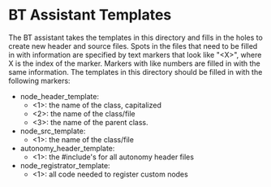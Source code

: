 # BT Assistant Templates
The BT assistant takes the templates in this directory and fills in the holes to create new header and source files. Spots in the files that need to be filled in with information are specified by text markers that look like "\<X\>", where X is the index of the marker. Markers with like numbers are filled in with the same information. The templates in this directory should be filled in with the following markers:

- node_header_template:
  - <1>: the name of the class, capitalized
  - <2>: the name of the class/file
  - <3>: the name of the parent class.
- node_src_template:
  - <1>: the name of the class/file
- autonomy_header_template:
  - <1>: the #include's for all autonomy header files
- node_registrator_template:
  - <1>: all code needed to register custom nodes
